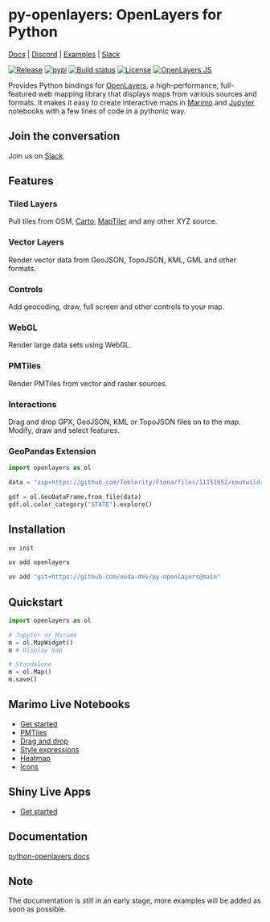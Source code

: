 # py-openlayers: OpenLayers for Python

[Docs](https://eoda-dev.github.io/py-openlayers/) | [Discord](https://discord.gg/TB8FmEb6zH) | [Examples](https://eoda-dev.github.io/py-openlayers/showcase/get-started/) | [Slack](https://join.slack.com/t/eoda-dev/shared_invite/zt-39s73mev7-smKDIphRkDJ9jMV24N1omw)

[![Release](https://img.shields.io/github/v/release/eoda-dev/py-openlayers)](https://img.shields.io/github/v/release/eoda-dev/py-openlayers)
[![pypi](https://img.shields.io/pypi/v/openlayers.svg)](https://pypi.python.org/pypi/openlayers)
[![Build status](https://img.shields.io/github/actions/workflow/status/eoda-dev/py-openlayers/pytest.yml?branch=main)](https://img.shields.io/github/actions/workflow/status/eoda-dev/py-openlayers/pytest.yml?branch=main)
[![License](https://img.shields.io/github/license/eoda-dev/py-openlayers)](https://img.shields.io/github/license/eoda-dev/py-openlayers)
[![OpenLayers JS](https://img.shields.io/badge/OpenLayers-v10.5.0-blue.svg)](https://github.com/openlayers/openlayers/releases//tag/v10.5.0)

Provides Python bindings for [OpenLayers](https://openlayers.org/), a high-performance, full-featured web mapping library that displays maps from various sources and formats. It makes it easy to create interactive maps in [Marimo](https://marimo.io/) and [Jupyter](https://jupyter.org/) notebooks with a few lines of code in a pythonic way.

## Join the conversation

Join us on [Slack](https://join.slack.com/t/eoda-dev/shared_invite/zt-39s73mev7-smKDIphRkDJ9jMV24N1omw).

## Features

### Tiled Layers

Pull tiles from OSM, [Carto](https://github.com/CartoDB/basemap-styles), [MapTiler](https://www.maptiler.com/) and any other XYZ source.

### Vector Layers

Render vector data from GeoJSON, TopoJSON, KML, GML and other formats. 

### Controls

Add geocoding, draw, full screen and other controls to your map.

### WebGL

Render large data sets using WebGL.

### PMTiles

Render PMTiles from vector and raster sources.

### Interactions

Drag and drop GPX, GeoJSON, KML or TopoJSON files on to the map. Modify, draw and select features.

### GeoPandas Extension

```python
import openlayers as ol

data = "zip+https://github.com/Toblerity/Fiona/files/11151652/coutwildrnp.zip"

gdf = ol.GeoDataFrame.from_file(data)
gdf.ol.color_category("STATE").explore()
```

## Installation

```bash
uv init

uv add openlayers

uv add "git+https://github.com/eoda-dev/py-openlayers@main"
```

## Quickstart

```python
import openlayers as ol

# Jupyter or Marimo
m = ol.MapWidget()
m # Display map

# Standalone
m = ol.Map()
m.save()
```

## Marimo Live Notebooks

* [Get started](https://eoda-dev.github.io/py-openlayers/marimo/getting-started.html)
* [PMTiles](https://eoda-dev.github.io/py-openlayers/marimo/pmtiles-vector.html)
* [Drag and drop](https://eoda-dev.github.io/py-openlayers/marimo/drag-and-drop.html)
* [Style expressions](https://marimo.app/l/ig7brp)
* [Heatmap](https://eoda-dev.github.io/py-openlayers/marimo/earthquakes-heatmap.html)
* [Icons](https://eoda-dev.github.io/py-openlayers/marimo/airport-icons.html)

## Shiny Live Apps

* [Get started](https://shinylive.io/py/editor/#code=NobwRAdghgtgpmAXGKAHVA6VBPMAaMAYwHsIAXOcpMASxlWICcyACAKwGdSAdCXgM0bEYLABZkYAGzLFikjizoNmYgIwChIjqJoRsAdxoATAOZwyCpU1aM4UQmRoA3OAH1bUI3ha2IRuIyuhqbmvLxWKsSolJJQ2AEKUApyGsIs2rrYivTWPnYOznCpWjp6GHAAHqi2HJY5KrqoAK5k3r7+jN5NNGEQhDRk2K6ElBSMCgC8LCC8LHMs3GAAMqRGPEgsABQArKoY2wAMAOwALN4HGKoATEcAHACUeLPziwAKUIw0HIuIWye3GFu2wAbMDvFcMABmbZXK6PZ5zRYAOTg+hYAE0mABrH5-C5Ha63bwAWlOGAOB2BB3hEAAvr1RKpNoscGRRKRiVEYnEEot7r1uhhGi1XBw4JI4A5mURRgFFt5FgBhWWMeUsQjsmgjDgTSRfMibfqDYYqjgYLFwbAcTb3W29XgAAXaASCxjMZF4-n4LDkrhgaBtiARLFirRDpBYUyNQxG5ASwEWKz86wAusGRFM5BgALJoADqbvMzIg81LPskGAAajRUYaVRNNpJSN5Q48WAAvWQwCYPJ4lstzEjkITyCbALMAeRcjCcNf0udQitIZBHhrksVQYqMEwAYlB5HB7im+6X+f25rYyE1GCWYPaIE7KB0MCR-J64N7dPxiIHg7PUaKZBQBQkZ5PYjguO4dhGJsvr+pgwTugqYD-vogHAUUYBnqWl7XiWnCkBgRhNPQ1qoehFDeLo-jkBMcL3o+4GFOU-D8JKHp+B+LCuL+54hsBLYRlGAwxqawDCmQL4qjaaZ8XBaAYIh5gYGKZAmnGjCNs2-FkGeYC0ng4DQPA1C2AAjt0tjwOQZpkBUZD4EQy6jNQXIQLE8TjLw+kpkAA)

## Documentation

[python-openlayers docs](https://eoda-dev.github.io/py-openlayers/)

## Note

The documentation is still in an early stage, more examples will be added as soon as possible.
